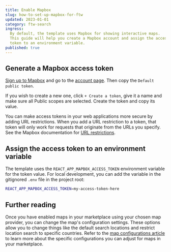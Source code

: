 ```yaml
---
title: Enable Mapbox
slug: how-to-set-up-mapbox-for-ftw
updated: 2023-01-01
category: ftw-search
ingress:
  By default, the template uses Mapbox for showing interactive maps.
  This guide will help you create a Mapbox account and assign the access
  token to an environment variable.
published: true
---
```


## Generate a Mapbox access token

[Sign up to Mapbox](https://account.mapbox.com/auth/signup/) and go to
the [account page](https://account.mapbox.com/). Then copy the
`Default public token`.

If you wish to create a new one, click `+ Create a token`, give it a
name and make sure all Public scopes are selected. Create the token and
copy its value.

You can make access tokens in your web applications more secure by
adding URL restrictions. When you add a URL restriction to a token, that
token will only work for requests that originate from the URLs you
specify. See the Mapbox documentation for
[URL restrictions](https://docs.mapbox.com/accounts/overview/tokens/#url-restrictions).

## Assign the access token to an environment variable

The template uses the `REACT_APP_MAPBOX_ACCESS_TOKEN` environment
variable for the token value. For local development, you can add the
variable in the gitignored `.env` file in the project root:

```bash
REACT_APP_MAPBOX_ACCESS_TOKEN=my-access-token-here
```

## Further reading

Once you have enabled maps in your marketplace using your chosen map
provider, you can change the map's configuration settings. These options
allow you to change things like the default search locations and
restrict location search to specific countries. Refer to the
[map configurations article](/ftw/configure-maps/) to learn more about
the specific configurations you can adjust for maps in your marketplace.
